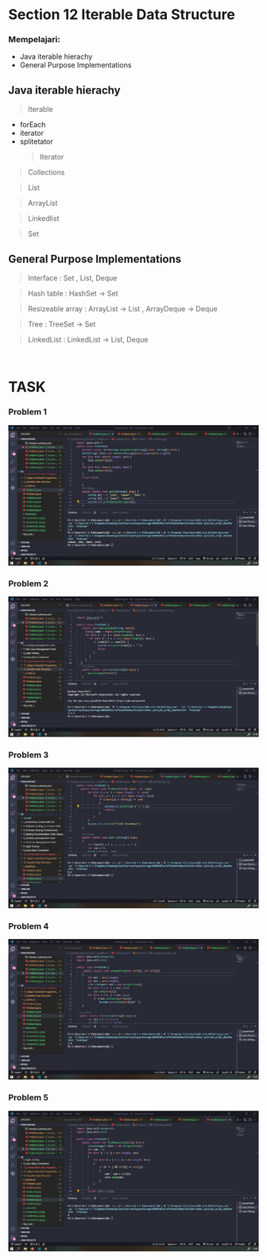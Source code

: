 # Section 12 Iterable Data Structure

### Mempelajari:

- Java iterable hierachy
- General Purpose Implementations

## Java iterable hierachy

> Iterable

- forEach
- iterator
- splitetator
  > Iterator

> Collections

> List

> ArrayList

> Linkedlist

> Set

## General Purpose Implementations

> Interface : Set , List, Deque

> Hash table : HashSet -> Set

> Resizeable array : ArrayList -> List , ArrayDeque -> Deque

> Tree : TreeSet -> Set

> LinkedList : LinkedList -> List, Deque

<br>

# TASK

### Problem 1

<img src="screenshot/Screenshot_1.png">

### Problem 2

<img src="screenshot/Screenshot_2.png">

### Problem 3

<img src="screenshot/Screenshot_3.png">

### Problem 4

<img src="screenshot/Screenshot_4.png">

### Problem 5

<img src="screenshot/Screenshot_5.png">
